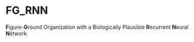 # FG_RNN
**F**igure-**G**round Organization with a Biologically Plausible **R**ecurrent **N**eural **N**etwork
